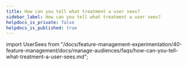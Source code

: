 ```yaml
---
title: How can you tell what treatment a user sees?
sidebar_label: How can you tell what treatment a user sees?
helpdocs_is_private: false
helpdocs_is_published: true
---
```


import UserSees from "/docs/feature-management-experimentation/40-feature-management/docs/manage-audiences/faqs/how-can-you-tell-what-treatment-a-user-sees.md";

<UserSees />